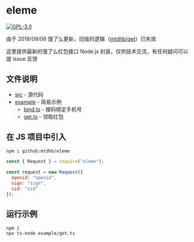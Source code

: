 # eleme

[![GPL-3.0](https://img.shields.io/badge/license-GPL--3.0-blue.svg)](LICENSE)

由于 2018/09/06 饿了么更新，旧版的逻辑（[mtdhb/get](https://github.com/mtdhb/get)）已失效

这里提供最新的饿了么红包接口 Node.js 封装，仅供技术交流，有任何疑问可以提 issue 反馈

## 文件说明

- [src](src) - 源代码
- [example](example) - 简易示例
  - [bind.ts](example/bind.ts) - 接码绑定手机号
  - [get.ts](example/get.ts) - 领取红包

## 在 JS 项目中引入

```bash
npm i github:mtdhb/eleme
```

```js
const { Request } = require("eleme");

const request = new Request({
  openid: "openid",
  sign: "sign",
  sid: "sid"
});
```

## 运行示例

```bash
npm i
npx ts-node example/get.ts
```
